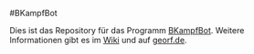 #BKampfBot

Dies ist das Repository für das Programm [BKampfBot](https://github.com/BKampfBot/BKampfBot/). Weitere Informationen gibt es im [Wiki](https://github.com/BKampfBot/Material/wiki/) und auf [georf.de](http://bundeskampf.georf.de).
